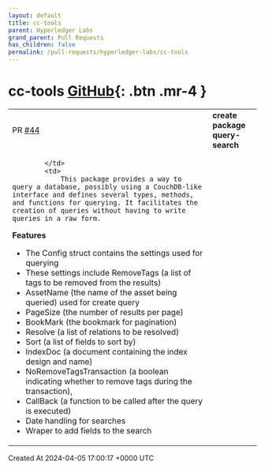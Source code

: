 ```yaml
---
layout: default
title: cc-tools
parent: Hyperledger Labs
grand_parent: Pull Requests
has_children: false
permalink: /pull-requests/hyperledger-labs/cc-tools
---
```


# cc-tools <span class="fs-3 right-align">[GitHub](https://github.com/hyperledger-labs/cc-tools){: .btn .mr-4 }</span>


<div>
    <table>
        <tr>
            <td>
                PR <a href="https://github.com/hyperledger-labs/cc-tools/pull/44" class=".btn">#44</a>
            </td>
            <td>
                <b>
                    create package query-search
                </b>
            </td>
        </tr>
        <tr>
            <td>
                
            </td>
            <td>
                This package provides a way to query a database, possibly using a CouchDB-like interface and defines several types, methods, and functions for querying. It facilitates the creation of queries without having to write queries in a raw form.

**Features**
- The Config struct contains the settings used for querying
- These settings include RemoveTags (a list of tags to be removed from the results)
- AssetName (the name of the asset being queried) used for create query
- PageSize (the number of results per page)
- BookMark (the bookmark for pagination)
- Resolve (a list of relations to be resolved)
- Sort (a list of fields to sort by)
- IndexDoc (a document containing the index design and name)
- NoRemoveTagsTransaction (a boolean indicating whether to remove tags during the transaction),
- CallBack (a function to be called after the query is executed)
- Date handling for searches
- Wraper to add fields to the search
            </td>
        </tr>
    </table>
    <div class="right-align">
        Created At 2024-04-05 17:00:17 +0000 UTC
    </div>
</div>

